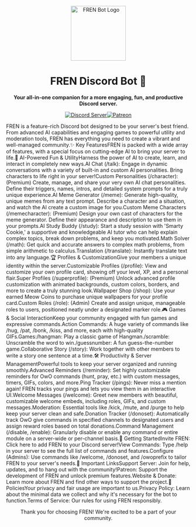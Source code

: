 <p align="center"><img src="https://i.postimg.cc/PxGWv9df/fren.png" alt="FREN Bot Logo" width="150"></p><h1 align="center">FREN Discord Bot 🐾</h1><p align="center"><strong>Your all-in-one companion for a more engaging, fun, and productive Discord server.</strong></p><p align="center"><a href="https://discord.gg/uCBqzxPps7"><img src="https://www.google.com/search?q=https://img.shields.io/discord/1329078916748546069%3Fcolor%3D5865F2%26label%3DSupport%2520Server%26logo%3Ddiscord%26logoColor%3Dwhite" alt="Discord Server"></a><a href="https://patreon.com/frenbot"><img src="https://www.google.com/search?q=https://img.shields.io/badge/Patreon-Support%2520Us-F96854%3Flogo%3Dpatreon" alt="Patreon"></a></p>FREN is a feature-rich Discord bot designed to be your server's best friend. From advanced AI capabilities and engaging games to powerful utility and moderation tools, FREN has everything you need to create a vibrant and well-managed community.✨ Key FeaturesFREN is packed with a wide array of features, with a special focus on cutting-edge AI to bring your server to life.🤖 AI-Powered Fun & UtilityHarness the power of AI to create, learn, and interact in completely new ways.AI Chat (/talk): Engage in dynamic conversations with a variety of built-in and custom AI personalities. Bring characters to life right in your server!Custom Personalities (/character): (Premium) Create, manage, and share your very own AI chat personalities. Define their triggers, names, intros, and detailed system prompts for a truly unique experience.AI Meme Generator (/meme): Generate high-quality, unique memes from any text prompt. Describe a character and a situation, and watch the AI create a custom image for you.Custom Meme Characters (/memecharacter): (Premium) Design your own cast of characters for the meme generator. Define their appearance and description to use them in your prompts.AI Study Buddy (/study): Start a study session with 'Smarty Cookie,' a supportive and knowledgeable AI tutor who can help explain complex topics, break down problems, and keep you motivated.Math Solver (/math): Get quick and accurate answers to complex math problems, from simple arithmetic to calculus.Translation (/translate): Instantly translate text into any language.🏆 Profiles & CustomizationGive your members a unique identity within the server.Customizable Profiles (/profile): View and customize your own profile card, showing off your level, XP, and a personal flair.Super Profiles (/superprofile): (Premium) Unlock advanced profile customization with animated backgrounds, custom colors, borders, and more to create a truly stunning look.Wallpaper Shop (/shop): Use your earned Meow Coins to purchase unique wallpapers for your profile card.Custom Roles (/role): (Admin) Create and assign unique, manageable roles to users, positioned neatly under a designated marker role.🎮 Games & Social InteractionKeep your community engaged with fun games and expressive commands.Action Commands: A huge variety of commands like /hug, /pat, /bonk, /kiss, and more, each with high-quality GIFs.Games:/hangman: Play a classic game of Hangman./scramble: Unscramble the word to win./guessnumber: A fun guess-the-number game.Collaborative Story (/story): Work together with other members to write a story one sentence at a time.🛠️ Productivity & Server ManagementPowerful tools to keep your server organized and running smoothly.Advanced Reminders (/reminder): Set highly customizable reminders for OwO commands (hunt, pray, etc.) with custom messages, timers, GIFs, colors, and more.Ping Tracker (/pings): Never miss a mention again! FREN tracks your pings and lets you view them in an interactive UI.Welcome Messages (/welcome): Greet new members with beautiful, customizable welcome embeds, including roles, GIFs, and custom messages.Moderation: Essential tools like /kick, /mute, and /purge to help keep your server clean and safe.Donation Tracker (/donoset): Automatically track OwO give commands in specified channels to designated users and assign reward roles based on total donations.Command Management (/disable, /enable): Granularly disable or enable any command or entire module on a server-wide or per-channel basis.🚀 Getting StartedInvite FREN: Click here to add FREN to your Discord server!View Commands: Type /help in your server to see the full list of commands and features.Configure (Admins): Use commands like /welcome, /donoset, and /owoprefix to tailor FREN to your server's needs.🔗 Important LinksSupport Server: Join for help, updates, and to hang out with the community!Patreon: Support the development of FREN and unlock premium features.Website & Donate: Learn more about FREN and find other ways to support the project.📜 PoliciesYour privacy and fair usage are important to us.Privacy Policy: Learn about the minimal data we collect and why it's necessary for the bot to function.Terms of Service: Our rules for using FREN responsibly.<p align="center">Thank you for choosing FREN! We're excited to be a part of your community.</p>
